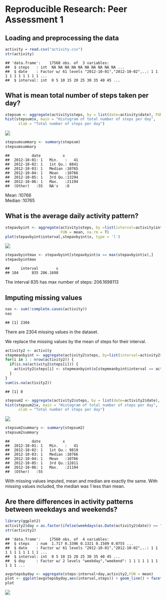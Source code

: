 # Reproducible Research: Peer Assessment 1


## Loading and preprocessing the data


```r
activity = read.csv("activity.csv")
str(activity)
```

```
## 'data.frame':	17568 obs. of  3 variables:
##  $ steps   : int  NA NA NA NA NA NA NA NA NA NA ...
##  $ date    : Factor w/ 61 levels "2012-10-01","2012-10-02",..: 1 1 1 1 1 1 1 1 1 1 ...
##  $ interval: int  0 5 10 15 20 25 30 35 40 45 ...
```


## What is mean total number of steps taken per day?


```r
stepsum <- aggregate(activity$steps, by = list(date=activity$date), FUN=sum)
hist(stepsum$x, main = "Histogram of total number of steps per day",
      xlab = "Total number of steps per day")
```

![](PA1_template_files/figure-html/unnamed-chunk-2-1.png)<!-- -->

```r
stepsumsummary <- summary(stepsum)
stepsumsummary
```

```
##          date          x        
##  2012-10-01: 1   Min.   :   41  
##  2012-10-02: 1   1st Qu.: 8841  
##  2012-10-03: 1   Median :10765  
##  2012-10-04: 1   Mean   :10766  
##  2012-10-05: 1   3rd Qu.:13294  
##  2012-10-06: 1   Max.   :21194  
##  (Other)   :55   NA's   :8
```
Mean   :10766  
Median :10765  

## What is the average daily activity pattern?



```r
stepavbyint <- aggregate(activity$steps, by =list(interval=activity$interval), 
                         FUN = mean, na.rm = T)
plot(stepavbyint$interval,stepavbyint$x, type = 'l')
```

![](PA1_template_files/figure-html/unnamed-chunk-3-1.png)<!-- -->

```r
stepavbyintmax <- stepavbyint[stepavbyint$x == max(stepavbyint$x),]
stepavbyintmax
```

```
##     interval        x
## 104      835 206.1698
```
The interval 835 has max number of steps: 206.1698113

## Imputing missing values

```r
nas <- sum(!complete.cases(activity))
nas
```

```
## [1] 2304
```
There are 2304 missing values in the dataset.

We replace the missing values by the mean of steps for their interval.


```r
activity2 <- activity
stepmeanbyint <- aggregate(activity2$steps, by=list(interval=activity2$interval), FUN=mean, na.rm=T)
for(i in 1 : nrow(activity2)) {
  if(is.na(activity2$steps[i])) {
    activity2$steps[i] <- stepmeanbyint$x[stepmeanbyint$interval == activity2$interval[i]]
  }
}
sum(is.na(activity2))
```

```
## [1] 0
```

```r
stepsum2 <- aggregate(activity2$steps, by = list(date=activity2$date), FUN=sum)
hist(stepsum2$x, main = "Histogram of total number of steps per day",
      xlab = "Total number of steps per day")
```

![](PA1_template_files/figure-html/unnamed-chunk-5-1.png)<!-- -->

```r
stepsum2summary <- summary(stepsum2)
stepsum2summary
```

```
##          date          x        
##  2012-10-01: 1   Min.   :   41  
##  2012-10-02: 1   1st Qu.: 9819  
##  2012-10-03: 1   Median :10766  
##  2012-10-04: 1   Mean   :10766  
##  2012-10-05: 1   3rd Qu.:12811  
##  2012-10-06: 1   Max.   :21194  
##  (Other)   :55
```

With missing values imputed, mean and median are exactly the same. With missing values included, the median was 1 less than mean.

## Are there differences in activity patterns between weekdays and weekends?


```r
library(ggplot2)
activity2$day = as.factor(ifelse(weekdays(as.Date(activity2$date)) == "Sunday" | weekdays(as.Date(activity2$date)) == "Saturday", "weekend", "weekday"))
str(activity2)
```

```
## 'data.frame':	17568 obs. of  4 variables:
##  $ steps   : num  1.717 0.3396 0.1321 0.1509 0.0755 ...
##  $ date    : Factor w/ 61 levels "2012-10-01","2012-10-02",..: 1 1 1 1 1 1 1 1 1 1 ...
##  $ interval: int  0 5 10 15 20 25 30 35 40 45 ...
##  $ day     : Factor w/ 2 levels "weekday","weekend": 1 1 1 1 1 1 1 1 1 1 ...
```

```r
avgstepsbyday <- aggregate(steps~interval+day,activity2,FUN = mean)
plot <- ggplot(avgstepsbyday,aes(interval,steps)) + geom_line() + facet_wrap(~day,ncol=1)
plot
```

![](PA1_template_files/figure-html/unnamed-chunk-6-1.png)<!-- -->

